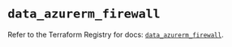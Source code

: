 # `data_azurerm_firewall`

Refer to the Terraform Registry for docs: [`data_azurerm_firewall`](https://registry.terraform.io/providers/hashicorp/azurerm/3.108.0/docs/data-sources/firewall).
